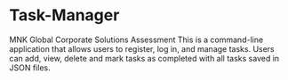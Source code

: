 # Task-Manager
MNK Global Corporate Solutions Assessment
This is a command-line application that allows users to register, log in, and manage tasks. Users can add, view, delete and mark tasks as completed with all tasks saved in JSON files.
